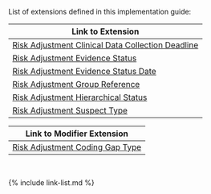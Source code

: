 
List of extensions defined in this implementation guide:

|Link to Extension|
|---|
|[Risk Adjustment Clinical Data Collection Deadline](StructureDefinition-ra-clinicalDataCollectionDeadline.html)|
|[Risk Adjustment Evidence Status](StructureDefinition-ra-evidenceStatus.html)|
|[Risk Adjustment Evidence Status Date](StructureDefinition-ra-evidenceStatusDate.html)|
|[Risk Adjustment Group Reference](StructureDefinition-ra-groupReference.html)|
|[Risk Adjustment Hierarchical Status](StructureDefinition-ra-hierarchicalStatus.html)|
|[Risk Adjustment Suspect Type](StructureDefinition-ra-suspectType.html)|

<div class="bg-success" markdown="1">

|Link to Modifier Extension|
|---|
|[Risk Adjustment Coding Gap Type](StructureDefinition-ra-codingGapType.html)|

</div><!-- new-content -->

<br />

{% include link-list.md %}
